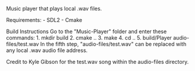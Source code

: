 Music player that plays local .wav files.

Requirements:
    - SDL2
    - Cmake

Build Instructions
    Go to the "Music-Player" folder and enter these commands:
        1. mkdir build
        2. cmake ..
        3. make
        4. cd ..
        5. build/Player audio-files/test.wav
    In the fifth step, "audio-files/test.wav" can be replaced with any local .wav audio file address.
    
Credit to Kyle Gibson for the test.wav song within the audio-files directory.
